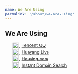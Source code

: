 ```yaml
---
name: We Are Using
permalink: '/about/we-are-using'
---
```


## We Are Using

<ul>
	<li style="list-style: none;">
		<a href="//im.qq.com/" target="_blank">
			<img src="/assets/qq.png" alt="Tencent QQ" style="height: 22px;vertical-align: middle;"/>
			<span style="margin-left: 5px;">Tencent QQ</span>
		</a>
	</li>
	<li style="list-style: none;">
		<a href="//huayang.qq.com/" target="_blank">
			<img src="/assets/huayang.png" alt="Huayang Live" style="height: 22px;vertical-align: middle;"/>
			<span style="margin-left: 5px;">Huayang Live</span>
		</a>
	</li>
  <li style="list-style: none;">
		<a href="//housing.com" target="_blank">
			<img src="/assets/housing.png" alt="Housing.com" style="height: 22px;vertical-align: middle;"/>
			<span style="margin-left: 5px;">Housing.com</span>
		</a>
	</li>
  <li style="list-style: none;">
		<a href="//instantdomainsearch.com" target="_blank">
			<img src="/assets/instantdomainsearch.svg" alt="Instant Domain Search" style="height: 22px;vertical-align: middle;"/>
			<span style="margin-left: 5px;">Instant Domain Search</span>
		</a>
	</li>
</ul>
